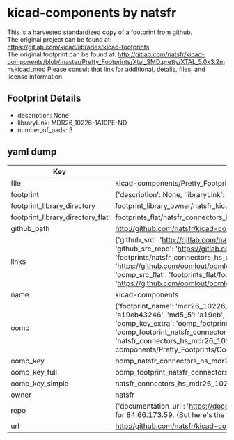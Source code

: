 # kicad-components by natsfr  
This is a harvested standardized copy of a footprint from github.  
The original project can be found at:  
https://gitlab.com/kicad/libraries/kicad-footprints  
The original footprint can be found at:
http://gitlab.com/natsfr/kicad-components/blob/master/Pretty_Footprints/Xtal_SMD.pretty/XTAL_5.0x3.2mm.kicad_mod
Please consult that link for additional, details, files, and license information.  
## Footprint Details
* description: None  
* libraryLink: MDR26_10226-1A10PE-ND  
* number_of_pads: 3  
## yaml dump  
| Key | Value |  
| --- | --- |  
| file | kicad-components/Pretty_Footprints/Connectors_HS.pretty/MDR26_10226-1A10PE-ND.kicad_mod |  
| footprint | {'description': None, 'libraryLink': 'MDR26_10226-1A10PE-ND', 'number_of_pads': 3} |  
| footprint_library_directory | footprint_library_owner/natsfr_kicad-components |  
| footprint_library_directory_flat | footprints_flat/natsfr_connectors_hs_mdr26_10226_1a10pe_nd/working |  
| github_path | http://github.com/natsfr/kicad-components/blob/master/Pretty_Footprints/Connectors_HS.pretty/MDR26_10226-1A10PE-ND.kicad_mod |  
| links | {'github_src': 'http://gitlab.com/natsfr/kicad-components/blob/master/Pretty_Footprints/Xtal_SMD.pretty/XTAL_5.0x3.2mm.kicad_mod', 'github_src_repo': 'https://gitlab.com/kicad/libraries/kicad-footprints', 'oomp_bot': 'footprints/natsfr_connectors_hs_mdr26_10226_1a10pe_nd/working', 'oomp_bot_github': 'https://github.com/oomlout/oomlout_oomp_footprint_bot/tree/main/footprints/natsfr_connectors_hs_mdr26_10226_1a10pe_nd/working', 'oomp_src_flat': 'footprints_flat/footprints_flat/natsfr_connectors_hs_mdr26_10226_1a10pe_nd/working', 'oomp_src_flat_github': 'https://github.com/oomlout/oomlout_oomp_footprint_src/tree/main/footprints_flat/natsfr_connectors_hs_mdr26_10226_1a10pe_nd/working'} |  
| name | kicad-components |  
| oomp | {'footprint_name': 'mdr26_10226_1a10pe_nd', 'library_name': 'connectors_hs', 'md5': 'a19eb432466b872e17fa906fdd1e92d9', 'md5_10': 'a19eb43246', 'md5_5': 'a19eb', 'md5_6': 'a19eb4', 'oomp_key': 'oomp_natsfr_connectors_hs_mdr26_10226_1a10pe_nd', 'oomp_key_extra': 'oomp_footprint_natsfr_connectors_hs_mdr26_10226_1a10pe_nd', 'oomp_key_full': 'oomp_footprint_natsfr_connectors_hs_mdr26_10226_1a10pe_nd_a19eb4', 'oomp_key_simple': 'natsfr_connectors_hs_mdr26_10226_1a10pe_nd', 'original_filename': 'kicad-components/Pretty_Footprints/Connectors_HS.pretty/MDR26_10226-1A10PE-ND.kicad_mod', 'owner_name': 'natsfr'} |  
| oomp_key | oomp_natsfr_connectors_hs_mdr26_10226_1a10pe_nd |  
| oomp_key_full | oomp_footprint_natsfr_connectors_hs_mdr26_10226_1a10pe_nd |  
| oomp_key_simple | natsfr_connectors_hs_mdr26_10226_1a10pe_nd |  
| owner | natsfr |  
| repo | {'documentation_url': 'https://docs.github.com/rest/overview/resources-in-the-rest-api#rate-limiting', 'message': "API rate limit exceeded for 84.66.173.59. (But here's the good news: Authenticated requests get a higher rate limit. Check out the documentation for more details.)"} |  
| url | http://github.com/natsfr/kicad-components |  


